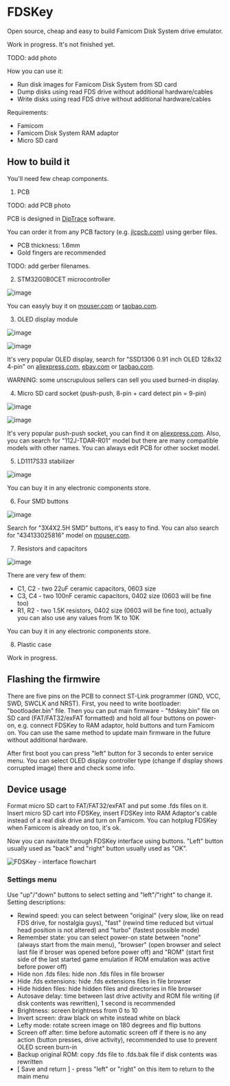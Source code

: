 # FDSKey
Open source, cheap and easy to build Famicom Disk System drive emulator.

Work in progress. It's not finished yet.

TODO: add photo

How you can use it:
* Run disk images for Famicom Disk System from SD card 
* Dump disks using read FDS drive without additional hardware/cables
* Write disks using read FDS drive without additional hardware/cables

Requirements:
* Famicom
* Famicom Disk System RAM adaptor
* Micro SD card

## How to build it
You'll need few cheap components.

1. PCB

TODO: add PCB photo

PCB is designed in [DipTrace](https://diptrace.com/) software.

You can order it from any PCB factory (e.g. [jlcpcb.com](jlcpcb.com)) using gerber files.
* PCB thickness: 1.6mm
* Gold fingers are recommended

TODO: add gerber filenames.

2. STM32G0B0CET microcontroller

![image](https://user-images.githubusercontent.com/4236181/232314493-1ec8e30e-3a7c-4811-aa55-ce00b48657be.png)

You can easyly buy it on [mouser.com](https://www.mouser.com/c/?q=STM32G0B0CET) or [taobao.com](https://s.taobao.com/search?q=STM32G0B0CET).

3. OLED display module

![image](https://user-images.githubusercontent.com/4236181/232314733-8415926e-7fd4-463e-8dfe-214b7c0596d0.png)

![image](https://user-images.githubusercontent.com/4236181/232314774-186cd89f-30fd-4f91-9653-37cfe8fef6e9.png)

It's very popular OLED display, search for "SSD1306 0.91 inch OLED 128x32 4-pin" on [aliexpress.com](aliexpress.com), [ebay.com](ebay.com) or [taobao.com](taobao.com).

WARNING: some unscrupulous sellers can sell you used burned-in display.

4. Micro SD card socket (push-push, 8-pin + card detect pin = 9-pin)

![image](https://user-images.githubusercontent.com/4236181/232315515-5448f67a-dd0d-40c4-9347-7212eabafad3.png)

![image](https://user-images.githubusercontent.com/4236181/232315553-8d20c2c3-7c77-4bec-bd75-0b12cd5d0591.png)

It's very popular push-push socket, you can find it on [aliexpress.com](aliexpdress.com). Also, you can search for "112J-TDAR-R01" model but there are many compatible models with other names. You can always edit PCB for other socket model.

5. LD1117S33 stabilizer

![image](https://user-images.githubusercontent.com/4236181/232316501-0c0928cc-6963-4bbd-998f-32091fde20a6.png)

You can buy it in any electronic components store.

6. Four SMD buttons

![image](https://user-images.githubusercontent.com/4236181/232316667-556b9a1f-eef8-4035-806b-d7917b8ea483.png)

Search for "3X4X2.5H SMD" buttons, it's easy to find. You can also search for "434133025816" model on [mouser.com](https://www.mouser.com/c/?q=STM32G0B0CET).

7. Resistors and capacitors

![image](https://user-images.githubusercontent.com/4236181/232319858-d8be57ae-639b-496c-821b-c151da69f2c9.png)

There are very few of them:
* C1, C2 - two 22uF ceramic capacitors, 0603 size
* C3, C4 - two 100nF ceramic capacitors, 0402 size (0603 will be fine too)
* R1, R2 - two 1.5K resistors, 0402 size (0603 will be fine too), actually you can also use any values from 1K to 10K

You can buy it in any electronic components store.

8. Plastic case

Work in progress.

## Flashing the firmwire
There are five pins on the PCB to connect ST-Link programmer (GND, VCC, SWD, SWCLK and NRST). First, you need to write bootloader: "bootloader.bin" file. Then you can put main firmware - "fdskey.bin" file on SD card (FAT/FAT32/exFAT formatted) and hold all four buttons on power-on, e.g. connect FDSKey to RAM adaptor, hold buttons and turn Famicom on. You can use the same method to update main firmware in the future without additional hardware.

After first boot you can press "left" button for 3 seconds to enter service menu. You can select OLED display controller type (change if display shows corrupted image) there and check some info.

## Device usage
Format micro SD cart to FAT/FAT32/exFAT and put some .fds files on it. Insert micro SD cart into FDSKey, insert FDSKey into RAM Adaptor's cable instead of a real disk drive and turn on Famicom. You can hotplug FDSKey when Famicom is already on too, it's ok.

Now you can navitate through FDSKey interface using buttons. "Left" button usually used as "back" and "right" button usually used as "OK".

![FDSKey - interface flowchart](https://user-images.githubusercontent.com/4236181/232327286-8afaa7cd-3d97-4b34-bb7b-d6d20e7622c6.png)

### Settings menu
Use "up"/"down" buttons to select setting and "left"/"right" to change it. Setting descriptions:
* Rewind speed: you can select between "original" (very slow, like on read FDS drive, for nostalgia guys), "fast" (rewind time reduced but virtual head position is not altered) and "turbo" (fastest possible mode)
* Remember state: you can select power-on state between "none" (always start from the main menu), "browser" (open browser and select last file if broser was opened before power off) and "ROM" (start first side of the last started game emulation if ROM emulation was active before power off)
* Hide non .fds files: hide non .fds files in file browser
* Hide .fds extensions: hide .fds extensions files in file browser
* Hide hidden files: hide hidden files and directories in file browser
* Autosave delay: time between last drive activity and ROM file writing (if disk contents was rewritten), 1 second is recommended
* Brightness: screen brightness from 0 to 10
* Invert screen: draw black on white instead white on black
* Lefty mode: rotate screen image on 180 degrees and flip buttons
* Screen off after: time before automatic screen off if there is no any action (button presses, drive activity), recommended to use to prevent OLED screen burn-in
* Backup original ROM: copy .fds file to .fds.bak file if disk contents was rewritten
* [ Save and return ] - press "left" or "right" on this item to return to the main menu
